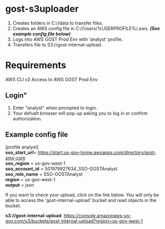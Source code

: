 # **gost-s3uploader**

1. Creates folders in C://data to transfer files.
2. Creates an AWS config file in C://Users/%USERPROFILE%/.aws. ***(See example config file below)***
3. Logs into AWS GOST Prod Env with 'analyst' profile.
4. Transfers file to S3://gost-internal-upload.

# **Requirements**
AWS CLI v2
Access to AWS GOST Prod Env

## **Login"**
1. Enter "analyst" when prompted to login.
2. Your defualt browser will pop-up asking you to log in or confirm authorization.

## **Example config file**
[profile analyst]<br>
**sso_start_url**= https://start.us-gov-home.awsapps.com/directory/gost-smx-com<br>
**sso_region** = us-gov-west-1<br> 
**sso_account_id** = 501979927634_SSO-GOSTAnalyst<br>
**sso_role_name** = SSO-GOSTAnalyst<br>
**region** = us-gov-west-1<br>
**output** = json<br>

If you want to check your upload, click on the link below. You will only be able to access the 'gost-internal-upload' bucket and read objects in the bucket.<br>

**s3://gost-internal-upload**: https://console.amazonaws-us-gov.com/s3/buckets/gost-internal-upload?region=us-gov-west-1<br>







